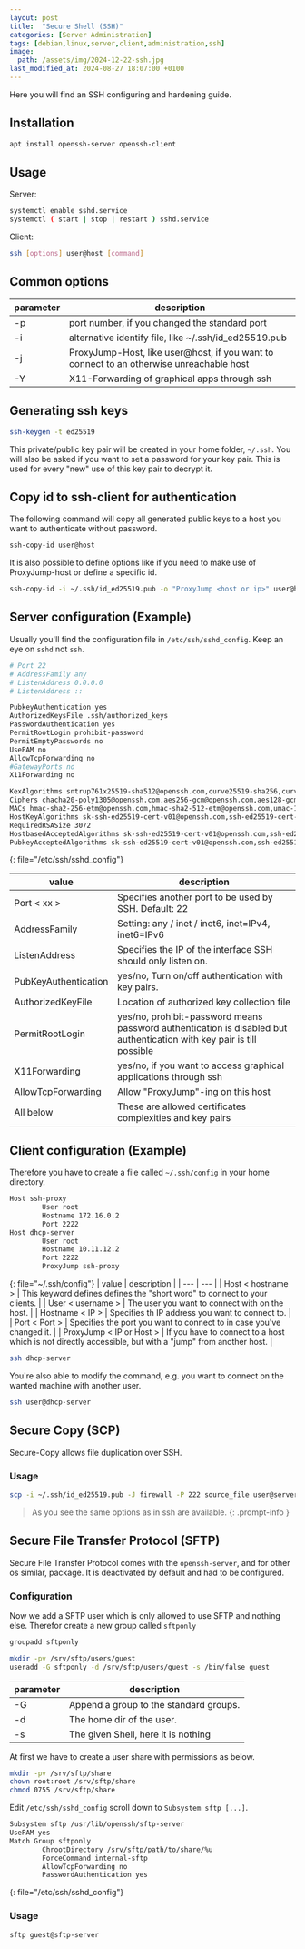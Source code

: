 ```yaml
---
layout: post
title:  "Secure Shell (SSH)"
categories: [Server Administration]
tags: [debian,linux,server,client,administration,ssh]
image:
  path: /assets/img/2024-12-22-ssh.jpg
last_modified_at: 2024-08-27 18:07:00 +0100
---
```

Here you will find an SSH configuring and hardening guide.

## Installation
```bash
apt install openssh-server openssh-client
```

## Usage
Server:
```bash
systemctl enable sshd.service
systemctl ( start | stop | restart ) sshd.service
```
Client:
```bash
ssh [options] user@host [command]
```

## Common options

| parameter | description |
| --- | --- |
|-p|port number, if you changed the standard port|
|-i|alternative identify file, like ~/.ssh/id_ed25519.pub|
|-j|ProxyJump-Host, like user@host, if you want to connect to an otherwise unreachable host|
|-Y|X11-Forwarding of graphical apps through ssh|

## Generating ssh keys
```bash
ssh-keygen -t ed25519
```
This private/public key pair will be created in your home folder, `~/.ssh`. You will also be asked if you want to set a password for your key pair. This is used for every "new" use of this key pair to decrypt it.

## Copy id to ssh-client for authentication
The following command will copy all generated public keys to a host you want to authenticate without password.
```bash
ssh-copy-id user@host
```

It is also possible to define options like if you need to make use of ProxyJump-host or define a specific id.
```bash
ssh-copy-id -i ~/.ssh/id_ed25519.pub -o "ProxyJump <host or ip>" user@host
```

## Server configuration (Example)
Usually you'll find the configuration file in `/etc/ssh/sshd_config`. Keep an eye on `sshd` not `ssh`.
```bash
# Port 22
# AddressFamily any
# ListenAddress 0.0.0.0
# ListenAddress ::

PubkeyAuthentication yes
AuthorizedKeysFile .ssh/authorized_keys
PasswordAuthentication yes
PermitRootLogin prohibit-password
PermitEmptyPasswords no
UsePAM no
AllowTcpForwarding no
#GatewayPorts no
X11Forwarding no

KexAlgorithms sntrup761x25519-sha512@openssh.com,curve25519-sha256,curve25519-sha256@libssh.org,gss-curve25519-sha256-,diffie-hellman-group16-sha512,gss-group16-sha512-,diffie-hellman-group18-sha512,diffie-hellman-group-exchange-sha256
Ciphers chacha20-poly1305@openssh.com,aes256-gcm@openssh.com,aes128-gcm@openssh.com,aes256-ctr,aes192-ctr,aes128-ctr
MACs hmac-sha2-256-etm@openssh.com,hmac-sha2-512-etm@openssh.com,umac-128-etm@openssh.com
HostKeyAlgorithms sk-ssh-ed25519-cert-v01@openssh.com,ssh-ed25519-cert-v01@openssh.com,rsa-sha2-512-cert-v01@openssh.com,rsa-sha2-256-cert-v01@openssh.com,sk-ssh-ed25519@openssh.com,ssh-ed25519,rsa-sha2-512,rsa-sha2-256
RequiredRSASize 3072
HostbasedAcceptedAlgorithms sk-ssh-ed25519-cert-v01@openssh.com,ssh-ed25519-cert-v01@openssh.com,sk-ssh-ed25519@openssh.com,ssh-ed25519,rsa-sha2-512-cert-v01@openssh.com,rsa-sha2-512,rsa-sha2-256-cert-v01@openssh.com,rsa-sha2-256
PubkeyAcceptedAlgorithms sk-ssh-ed25519-cert-v01@openssh.com,ssh-ed25519-cert-v01@openssh.com,sk-ssh-ed25519@openssh.com,ssh-ed25519,rsa-sha2-512-cert-v01@openssh.com,rsa-sha2-512,rsa-sha2-256-cert-v01@openssh.com,rsa-sha2-256
```
{: file="/etc/ssh/sshd_config"}

| value | description |
| --- | --- |
| Port < xx > | Specifies another port to be used by SSH. Default: 22 |
| AddressFamily | Setting: any / inet / inet6, inet=IPv4, inet6=IPv6 |
| ListenAddress | Specifies the IP of the interface SSH should only listen on. |
| PubKeyAuthentication | yes/no, Turn on/off authentication with key pairs. |
| AuthorizedKeyFile | Location of authorized key collection file |
| PermitRootLogin | yes/no, prohibit-password means password authentication is disabled but authentication with key pair is till possible |
| X11Forwarding | yes/no, if you want to access graphical applications through ssh |
| AllowTcpForwarding | Allow "ProxyJump"-ing on this host |
| All below | These are allowed certificates complexities and key pairs |

## Client configuration (Example)
Therefore you have to create a file called `~/.ssh/config` in your home directory.
```bash
Host ssh-proxy
        User root
        Hostname 172.16.0.2
        Port 2222
Host dhcp-server
        User root
        Hostname 10.11.12.2
        Port 2222
        ProxyJump ssh-proxy
```
{: file="~/.ssh/config"}
| value | description |
| --- | --- |
| Host < hostname > | This keyword defines defines the "short word" to connect to your clients. |
| User < username > | The user you want to connect with on the host. |
| Hostname < IP > | Specifies th IP address you want to connect to. |
| Port < Port > | Specifies the port you want to connect to in case you've changed it. |
| ProxyJump < IP or Host > | If you have to connect to a host which is not directly accessible, but with a "jump" from another host. |

```bash
ssh dhcp-server
```
You're also able to modify the command, e.g. you want to connect on the wanted machine with another user.
```bash
ssh user@dhcp-server
```
## Secure Copy (SCP)
Secure-Copy allows file duplication over SSH.

### Usage
```bash
scp -i ~/.ssh/id_ed25519.pub -J firewall -P 222 source_file user@server:/path/to/destination
```
> As you see the same options as in ssh are available.
{: .prompt-info }

## Secure File Transfer Protocol (SFTP)
Secure File Transfer Protocol comes with the `openssh-server`, and for other os similar, package. It is deactivated by default and had to be configured.

### Configuration
Now we add a SFTP user which is only allowed to use SFTP and nothing else. Therefor create a new group called `sftponly`
```bash
groupadd sftponly
```
```bash
mkdir -pv /srv/sftp/users/guest
useradd -G sftponly -d /srv/sftp/users/guest -s /bin/false guest
```

| parameter | description |
| --- | --- |
| -G | Append a group to the standard groups. |
| -d | The home dir of the user. |
| -s | The given Shell, here it is nothing |

At first we have to create a user share with permissions as below.
```bash
mkdir -pv /srv/sftp/share
chown root:root /srv/sftp/share
chmod 0755 /srv/sftp/share
```

Edit `/etc/ssh/sshd_config` scroll down to `Subsystem sftp [...]`.
```bash
Subsystem sftp /usr/lib/openssh/sftp-server
UsePAM yes
Match Group sftponly
        ChrootDirectory /srv/sftp/path/to/share/%u
        ForceCommand internal-sftp
        AllowTcpForwarding no
        PasswordAuthentication yes
```
{: file="/etc/ssh/sshd_config"}

### Usage
```bash
sftp guest@sftp-server
```
